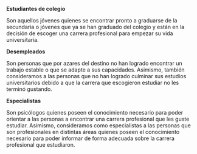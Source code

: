 **Estudiantes de colegio**

Son aquellos jóvenes quienes se encontrar pronto a graduarse de la secundaria o jóvenes que ya se han graduado del colegio y están en la decisión de escoger una carrera profesional para empezar su vida universitaria.

**Desempleados**

Son personas que por azares del destino no han logrado encontrar un trabajo estable o que se adapte a sus capacidades. Asimismo, también consideramos a las personas que no han logrado culminar sus estudios universitarios debido a que la carrera que escogieron estudiar no les terminó gustando.

**Especialistas**

Son psicólogos quienes poseen el conocimiento necesario para poder orientar a las personas a encontrar una carrera profesional que les guste estudiar. Asimismo, consideramos como especialistas a las personas que son profesionales en distintas áreas quienes poseen el conocimiento necesario para poder informar de forma adecuada sobre la carrera profesional que estudiaron.
